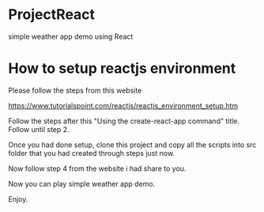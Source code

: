 # ProjectReact
simple weather app demo using React


# How to setup reactjs environment
Please follow the steps from this website

https://www.tutorialspoint.com/reactjs/reactjs_environment_setup.htm

Follow the steps after this "Using the create-react-app command" title.
Follow until step 2.

Once you had done setup, clone this project and copy all the scripts 
into src folder that you had created through steps just now.

Now follow step 4 from the website i had share to you.

Now you can play simple weather app demo.

Enjoy.